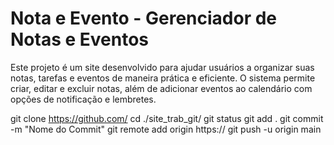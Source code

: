 # Nota e Evento - Gerenciador de Notas e Eventos
Este projeto é um site desenvolvido para ajudar usuários a organizar suas notas, tarefas e eventos de maneira prática e eficiente. O sistema permite criar, editar e excluir notas, além de adicionar eventos ao calendário com opções de notificação e lembretes.

git clone https://github.com/
cd ./site_trab_git/
git status
git add .
git commit -m "Nome do Commit"
git remote add origin https://
git push -u origin main
